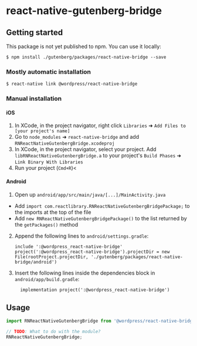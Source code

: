 
# react-native-gutenberg-bridge

## Getting started

This package is not yet published to npm. You can use it locally:

`$ npm install ./gutenberg/packages/react-native-bridge --save`

### Mostly automatic installation

`$ react-native link @wordpress/react-native-bridge`

### Manual installation


#### iOS

1. In XCode, in the project navigator, right click `Libraries` ➜ `Add Files to [your project's name]`
2. Go to `node_modules` ➜ `react-native-bridge` and add `RNReactNativeGutenbergBridge.xcodeproj`
3. In XCode, in the project navigator, select your project. Add `libRNReactNativeGutenbergBridge.a` to your project's `Build Phases` ➜ `Link Binary With Libraries`
4. Run your project (`Cmd+R`)<

#### Android

1. Open up `android/app/src/main/java/[...]/MainActivity.java`
  - Add `import com.reactlibrary.RNReactNativeGutenbergBridgePackage;` to the imports at the top of the file
  - Add `new RNReactNativeGutenbergBridgePackage()` to the list returned by the `getPackages()` method
2. Append the following lines to `android/settings.gradle`:
  	```
	include ':@wordpress_react-native-bridge'
	project(':@wordpress_react-native-bridge').projectDir = new File(rootProject.projectDir, './gutenberg/packages/react-native-bridge/android')
  	```
3. Insert the following lines inside the dependencies block in `android/app/build.gradle`:
  	```
      implementation project(':@wordpress_react-native-bridge')
  	```

## Usage
```javascript
import RNReactNativeGutenbergBridge from '@wordpress/react-native-bridge';

// TODO: What to do with the module?
RNReactNativeGutenbergBridge;
```
  
